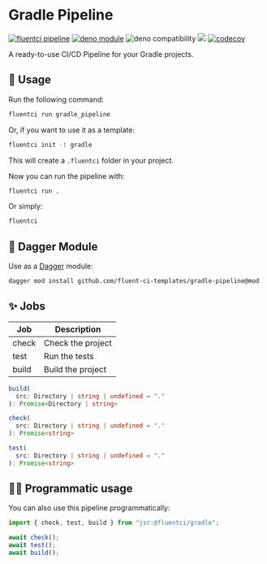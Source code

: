 # Gradle Pipeline

[![fluentci pipeline](https://img.shields.io/badge/dynamic/json?label=pkg.fluentci.io&labelColor=%23000&color=%23460cf1&url=https%3A%2F%2Fapi.fluentci.io%2Fv1%2Fpipeline%2Fgradle_pipeline&query=%24.version)](https://pkg.fluentci.io/gradle_pipeline)
[![deno module](https://shield.deno.dev/x/gradle_pipeline)](https://deno.land/x/gradle_pipeline)
![deno compatibility](https://shield.deno.dev/deno/^1.37)
[![](https://jsr.io/badges/@fluentci/gradle)](https://jsr.io/@fluentci/gradle)
[![codecov](https://img.shields.io/codecov/c/gh/fluent-ci-templates/gradle-pipeline)](https://codecov.io/gh/fluent-ci-templates/gradle-pipeline)

A ready-to-use CI/CD Pipeline for your Gradle projects.

## 🚀 Usage

Run the following command:

```bash
fluentci run gradle_pipeline
```

Or, if you want to use it as a template:

```bash
fluentci init -t gradle
```

This will create a `.fluentci` folder in your project.

Now you can run the pipeline with:

```bash
fluentci run .
```

Or simply:

```bash
fluentci
```

## 🧩 Dagger Module

Use as a [Dagger](https://dagger.io) module:

```bash
dagger mod install github.com/fluent-ci-templates/gradle-pipeline@mod
```

## ✨ Jobs

| Job    | Description         |
| ------ | ------------------- |
| check  | Check the project   |
| test   | Run the tests       |
| build  | Build the project   |

```typescript
build(
  src: Directory | string | undefined = "."
): Promise<Directory | string>

check(
  src: Directory | string | undefined = "."
): Promise<string>

test(
  src: Directory | string | undefined = "."
): Promise<string>

```

## 👨‍💻 Programmatic usage

You can also use this pipeline programmatically:

```ts
import { check, test, build } from "jsr:@fluentci/gradle";

await check();
await test();
await build();
```

